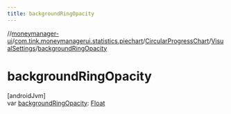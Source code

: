 ```yaml
---
title: backgroundRingOpacity
---
```

//[moneymanager-ui](../../../../index.html)/[com.tink.moneymanagerui.statistics.piechart](../../index.html)/[CircularProgressChart](../index.html)/[VisualSettings](index.html)/[backgroundRingOpacity](background-ring-opacity.html)



# backgroundRingOpacity



[androidJvm]\
var [backgroundRingOpacity](background-ring-opacity.html): [Float](https://kotlinlang.org/api/latest/jvm/stdlib/kotlin/-float/index.html)





